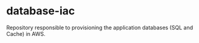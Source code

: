 # database-iac
Repository responsible to provisioning the application databases (SQL and Cache) in AWS.
